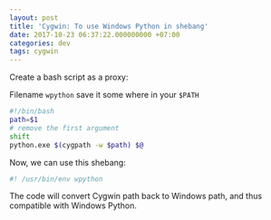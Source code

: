 ```yaml
---
layout: post
title: 'Cygwin: To use Windows Python in shebang'
date: 2017-10-23 06:37:22.000000000 +07:00
categories: dev
tags: cygwin
---
```

Create a bash script as a proxy:

Filename `wpython` save it some where in your `$PATH`
```bash
#!/bin/bash
path=$1
# remove the first argument
shift
python.exe $(cygpath -w $path) $@
```

Now, we can use this shebang:

```bash
#! /usr/bin/env wpython
```

The code will convert Cygwin path back to Windows path, and thus compatible with Windows Python.
